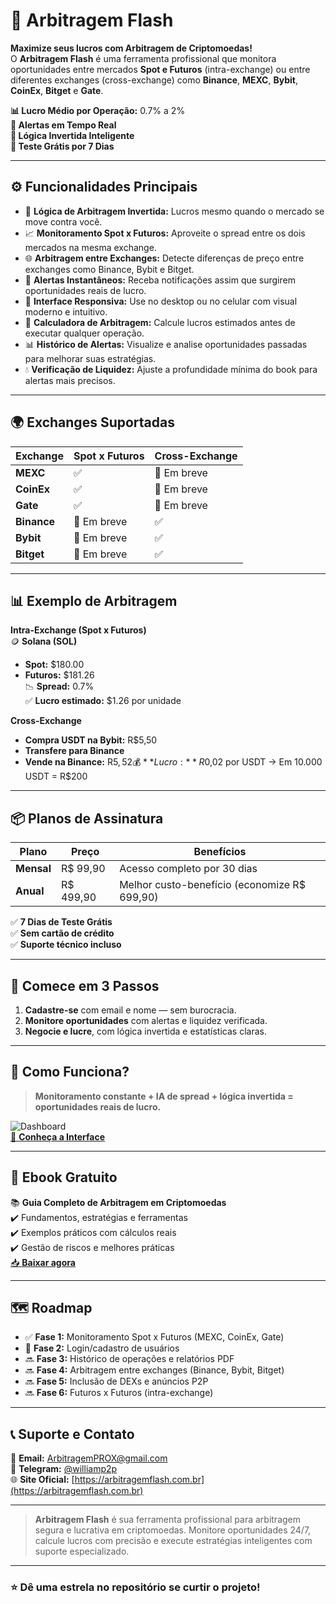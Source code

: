 # 🚀 Arbitragem Flash

**Maximize seus lucros com Arbitragem de Criptomoedas!**  
O **Arbitragem Flash** é uma ferramenta profissional que monitora oportunidades entre mercados **Spot e Futuros** (intra-exchange) ou entre diferentes exchanges (cross-exchange) como **Binance**, **MEXC**, **Bybit**, **CoinEx**, **Bitget** e **Gate**.

**📊 Lucro Médio por Operação:** 0.7% a 2%  
**🔔 Alertas em Tempo Real**  
**🧠 Lógica Invertida Inteligente**  
**🎯 Teste Grátis por 7 Dias**

---

## ⚙️ **Funcionalidades Principais**

- 🧠 **Lógica de Arbitragem Invertida:** Lucros mesmo quando o mercado se move contra você.
- 📈 **Monitoramento Spot x Futuros:** Aproveite o spread entre os dois mercados na mesma exchange.
- 🌐 **Arbitragem entre Exchanges:** Detecte diferenças de preço entre exchanges como Binance, Bybit e Bitget.
- 🔔 **Alertas Instantâneos:** Receba notificações assim que surgirem oportunidades reais de lucro.
- 📱 **Interface Responsiva:** Use no desktop ou no celular com visual moderno e intuitivo.
- 🧮 **Calculadora de Arbitragem:** Calcule lucros estimados antes de executar qualquer operação.
- 📊 **Histórico de Alertas:** Visualize e analise oportunidades passadas para melhorar suas estratégias.
- 💧 **Verificação de Liquidez:** Ajuste a profundidade mínima do book para alertas mais precisos.

---

## 🌍 **Exchanges Suportadas**

| **Exchange** | **Spot x Futuros** | **Cross-Exchange** |
|--------------|--------------------|--------------------|
| **MEXC**     | ✅                 | 🚧 Em breve        |
| **CoinEx**   | ✅                 | 🚧 Em breve        |
| **Gate**     | ✅                 | 🚧 Em breve        |
| **Binance**  | 🚧 Em breve        | ✅                 |
| **Bybit**    | 🚧 Em breve        | ✅                 |
| **Bitget**   | 🚧 Em breve        | ✅                 |

---

## 📊 **Exemplo de Arbitragem**

**Intra-Exchange (Spot x Futuros)**  
🪙 **Solana (SOL)**  
- **Spot:** $180.00  
- **Futuros:** $181.26  
📉 **Spread:** 0.7%  
✅ **Lucro estimado:** $1.26 por unidade

**Cross-Exchange**  
- **Compra USDT na Bybit:** R$5,50  
- **Transfere para Binance**  
- **Vende na Binance:** R$5,52  
💰 **Lucro:** R$0,02 por USDT → Em 10.000 USDT = R$200

---

## 📦 **Planos de Assinatura**

| **Plano**   | **Preço**  | **Benefícios**                           |
|-------------|------------|------------------------------------------|
| **Mensal**  | R$ 99,90   | Acesso completo por 30 dias              |
| **Anual**   | R$ 499,90  | Melhor custo-benefício (economize R$ 699,90) |

✅ **7 Dias de Teste Grátis**  
✅ **Sem cartão de crédito**  
✅ **Suporte técnico incluso**

---

## 📲 **Comece em 3 Passos**

1. **Cadastre-se** com email e nome — sem burocracia.  
2. **Monitore oportunidades** com alertas e liquidez verificada.  
3. **Negocie e lucre**, com lógica invertida e estatísticas claras.

---

## 🧠 **Como Funciona?**

> **Monitoramento constante + IA de spread + lógica invertida = oportunidades reais de lucro.**

![Dashboard](blob:https://imgur.com/c2b1de33-8bb0-4a2a-b10d-f09b565e0d50)  
[🔗 **Conheça a Interface**](https://arbitragemflash.com.br)

---

## 📘 **Ebook Gratuito**

📚 **Guia Completo de Arbitragem em Criptomoedas**  
✔️ Fundamentos, estratégias e ferramentas  
✔️ Exemplos práticos com cálculos reais  
✔️ Gestão de riscos e melhores práticas  
[📥 **Baixar agora**](https://arbitragemflash.com.br/ebook)

---

## 🗺️ **Roadmap**

- ✅ **Fase 1:** Monitoramento Spot x Futuros (MEXC, CoinEx, Gate)  
- 🚧 **Fase 2:** Login/cadastro de usuários  
- 🔜 **Fase 3:** Histórico de operações e relatórios PDF  
- 🔜 **Fase 4:** Arbitragem entre exchanges (Binance, Bybit, Bitget)  
- 🔜 **Fase 5:** Inclusão de DEXs e anúncios P2P  
- 🔜 **Fase 6:** Futuros x Futuros (intra-exchange)

---

## 📞 **Suporte e Contato**

📧 **Email:** ArbitragemPROX@gmail.com  
📲 **Telegram:** [@williamp2p](https://t.me/williamp2p)  
🌐 **Site Oficial:** [https://arbitragemflash.com.br](https://arbitragemflash.com.br)

---

> **Arbitragem Flash** é sua ferramenta profissional para arbitragem segura e lucrativa em criptomoedas. Monitore oportunidades 24/7, calcule lucros com precisão e execute estratégias inteligentes com suporte especializado.

---

### ⭐️ **Dê uma estrela no repositório se curtir o projeto!**
